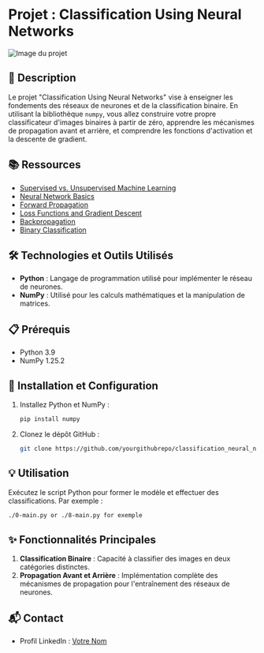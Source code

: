 # Projet : Classification Using Neural Networks

![Image du projet](https://s3.eu-west-3.amazonaws.com/hbtn.intranet/uploads/medias/2018/10/83672a47323d70a88c5e.jpg)

## 📝 Description
Le projet "Classification Using Neural Networks" vise à enseigner les fondements des réseaux de neurones et de la classification binaire. En utilisant la bibliothèque `numpy`, vous allez construire votre propre classificateur d'images binaires à partir de zéro, apprendre les mécanismes de propagation avant et arrière, et comprendre les fonctions d'activation et la descente de gradient.

## 📚 Ressources
- [Supervised vs. Unsupervised Machine Learning](https://example.com/supervised_vs_unsupervised)
- [Neural Network Basics](https://example.com/neural_network_basics)
- [Forward Propagation](https://example.com/forward_propagation)
- [Loss Functions and Gradient Descent](https://example.com/loss_functions_gradient_descent)
- [Backpropagation](https://example.com/backpropagation)
- [Binary Classification](https://example.com/binary_classification)

## 🛠️ Technologies et Outils Utilisés
- **Python** : Langage de programmation utilisé pour implémenter le réseau de neurones.
- **NumPy** : Utilisé pour les calculs mathématiques et la manipulation de matrices.

## 📋 Prérequis
- Python 3.9
- NumPy 1.25.2

## 🚀 Installation et Configuration
1. Installez Python et NumPy :
   ```bash
   pip install numpy
   ```
2. Clonez le dépôt GitHub :
   ```bash
   git clone https://github.com/yourgithubrepo/classification_neural_network.git
   ```

## 💡 Utilisation
Exécutez le script Python pour former le modèle et effectuer des classifications. Par exemple :
```bash
./0-main.py or ./8-main.py for exemple
```

## ✨ Fonctionnalités Principales
1. **Classification Binaire** : Capacité à classifier des images en deux catégories distinctes.
2. **Propagation Avant et Arrière** : Implémentation complète des mécanismes de propagation pour l'entraînement des réseaux de neurones.

## 📬 Contact
- Profil LinkedIn : [Votre Nom](https://www.linkedin.com/in/votreprofil)

